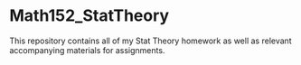 # Math152_StatTheory

This repository contains all of my Stat Theory homework as well as relevant accompanying materials for assignments.
